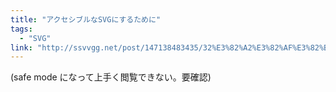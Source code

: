 ```yaml
---
title: "アクセシブルなSVGにするために"
tags:
  - "SVG"
link: "http://ssvvgg.net/post/147138483435/32%E3%82%A2%E3%82%AF%E3%82%BB%E3%82%B7%E3%83%96%E3%83%AB%E3%81%AAsvg%E3%81%AB%E3%81%99%E3%82%8B%E3%81%9F%E3%82%81%E3%81%AB"
---
```


(safe mode になって上手く閲覧できない。要確認)
